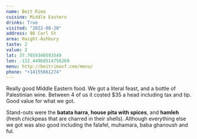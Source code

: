 ```yaml
---
name: Beit Rima
cuisine: Middle Eastern
drinks: True
visited: "2022-08-20"
address: 86 Carl St
area: Haight-Ashbury
taste: 2
value: 2
lat: 37.7659340593549
lon: -122.44968514756269
menu: http://beitrimasf.com/menu/
phone: "+14155661274"
---
```


Really good Middle Eastern food. We got a literal feast, and a bottle of Palestinian wine. Between 4 of us it costed $35 a head including tax and tip. Good value for what we got. 

Stand-outs were the **batata harra**, **house pita with spices**, and **hamleh** (fresh chickpeas that are charred in their shells). Although everything else we got was also good including the falafel, muhamara, baba ghanoush and ful.
